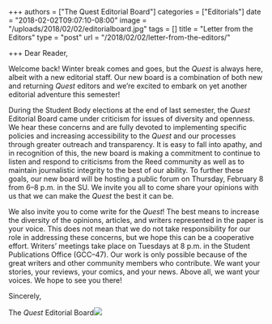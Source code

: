 +++
authors = ["The Quest Editorial Board"]
categories = ["Editorials"]
date = "2018-02-02T09:07:10-08:00"
image = "/uploads/2018/02/02/editorialboard.jpg"
tags = []
title = "Letter from the Editors"
type = "post"
url = "/2018/02/02/letter-from-the-editors/"

+++
Dear Reader,

Welcome back! Winter break comes and goes, but the _Quest_ is always here, albeit with a new editorial staff. Our new board is a combination of both new and returning _Quest_ editors and we’re excited to embark on yet another editorial adventure this semester!

During the Student Body elections at the end of last semester, the _Quest_ Editorial Board came under criticism for issues of diversity and openness. We hear these concerns and are fully devoted to implementing specific policies and increasing accessibility to the _Quest_ and our processes through greater outreach and transparency. It is easy to fall into apathy, and in recognition of this, the new board is making a commitment to continue to listen and respond to criticisms from the Reed community as well as to maintain journalistic integrity to the best of our ability. To further these goals, our new board will be hosting a public forum on Thursday, February 8 from 6–8 p.m. in the SU. We invite you all to come share your opinions with us that we can make the _Quest_ the best it can be.

We also invite you to come write for the _Quest_! The best means to increase the diversity of the opinions, articles, and writers represented in the paper is your voice. This does not mean that we do not take responsibility for our role in addressing these concerns, but we hope this can be a cooperative effort. Writers’ meetings take place on Tuesdays at 8 p.m. in the Student Publications Office (GCC–47). Our work is only possible because of the great writers and other community members who contribute. We want your stories, your reviews, your comics, and your news. Above all, we want your voices. We hope to see you there!

Sincerely,

The _Quest_ Editorial Board![](/uploads/2018/02/02/editorialboard.jpg)